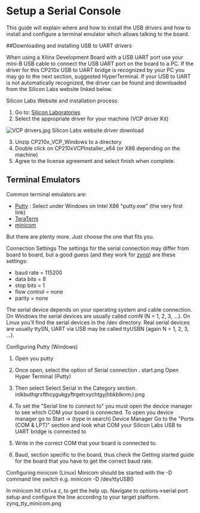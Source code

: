 # Setup a Serial Console

This guide will explain where and how to install the USB drivers and how to install and configure a terminal emulator which allows talking to the board.

##Downloading and installing USB to UART drivers

When using a Xilinx Development Board with a USB UART port use your mini-B USB cable to connect the USB UART port on the board to a PC. If the driver for this CP210x USB to UART bridge is recognized by your PC you may go to the next section, suggested HyperTerminal. If your USB to UART is not automatically recognized, the driver can be found and downloaded from the Silicon Labs website linked below.

Silicon Labs Website and installation process:
1. Go to: [Silicon Laboratories](http://www.silabs.com/products/mcu/Pages/USBtoUARTBridgeVCPDrivers.aspx)
2. Select the appropriate driver for your machine (VCP driver Kit)

![VCP drivers.jpg](http://www.wiki.xilinx.com/file/view/SI%20VCP%20drivers.jpg/442704062/SI%20VCP%20drivers.jpg)
Silicon Labs website driver download

3. Unzip CP210x_VCP_Windows to a directory
4. Double click on CP210xVCPInstaller_x64 (or X86 depending on the machine)
5. Agree to the license agreement and select finish when complete.

## Terminal Emulators
Common terminal emulators are:
* [Putty](http://www.chiark.greenend.org.uk/~sgtatham/putty/download.html) : Select under Windows on Intel X86 "putty.exe" (the very first link)
* [TeraTerm](http://www.ayera.com/teraterm/)
* [minicom](http://alioth.debian.org/projects/minicom)

But there are plenty more. Just choose the one that fits you.

Connection Settings
The settings for the serial connection may differ from board to board, but a good guess (and they work for [zynq](http://www.wiki.xilinx.com/Zynq+AP+SoC)) are these settings:
* baud rate = 115200
* data bits = 8
* stop bits = 1
* flow control = none
* parity = none

The serial device depends on your operating system and cable connection. On Windows the serial devices are usually called comN (N = 1, 2, 3, ...).
On Linux you'll find the serial devices in the /dev directory. Real serial devices are usually ttySN, UART via USB may be called ttyUSBN (again N = 1, 2, 3, ...).

Configuring Putty (Windows)
1. Open you putty
2. Once open, select the option of Serial connection
.
start.png
Open Hyper Terminal (Putty)

3. Then select Select Serial in the Category section.
inlkbuthgrxfthcygukgyftrgetrxychtgyjhbkblknm;l.png

4. To set the "Serial line to connect to" you must open the device manager to see which COM your board is connected.
To open you device manager go to Start -> (type in search) Device Manager
Go to the "Ports (COM & LPT)" section and look what COM your Silicon Labs USB to UART bridge is connected to
5. Write in the correct COM that your board is connected to.
6. Baud, section specific to the board, thus check the Getting started guide for the board that you have to get the correct baud rate.

Configuring minicom (Linux)
Minicom should be started with the -D <serial device> command line switch e.g.
minicom -D /dev/ttyUSB0

In minicom hit ctrl+a z, to get the help up. Navigate to options->serial port setup and configure the line according to your target platform.
zynq_tty_minicom.png